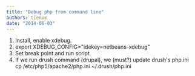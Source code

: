 ```yaml
---
title: "Debug php from command line"
authors: tienvx
date: "2014-06-03"
---
```


1. Install, enable xdebug.
2. export XDEBUG\_CONFIG="idekey=netbeans-xdebug"
3. Set break point and run script.
4. If we run drush command (drupal), we (must?) update drush's php.ini  
    cp /etc/php5/apache2/php.ini ~/.drush/php.ini
